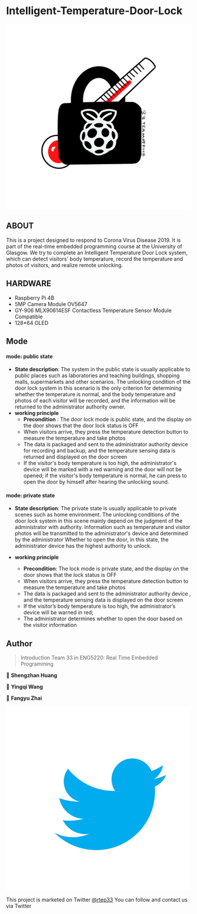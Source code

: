 # Intelligent-Temperature-Door-Lock

![logo](/Resources/logo.png)


## ABOUT

This is a project designed to respond to Corona Virus Disease 2019. It is part of the real-time embedded programming course at the University of Glasgow. We try to complete an Intelligent Temperature Door Lock system, which can detect visitors' body temperature, record the temperature and photos of visitors, and realize remote unlocking.

## HARDWARE
- Raspberry Pi 4B
- 5MP Camera Module OV5647
- GY-906 MLX90614ESF Contactless Temperature Sensor Module Compatible
-  128*64 OLED

## Mode
#### mode: public state
+ **State description**: The system in the public state is usually applicable to public places such as laboratories and teaching buildings, shopping malls, supermarkets and other scenarios. The unlocking condition of the door lock system in this scenario is the only criterion for determining whether the temperature is normal, and the body temperature and photos of each visitor will be recorded, and the information will be returned to the administrator authority owner.
+ **working principle**
	+ **Precondition** : The door lock mode is public state, and the display on the door shows that the door lock status is OFF
	+ When visitors arrive, they press the temperature detection button to measure the temperature and take photos
	+ The data is packaged and sent to the administrator authority device for recording and backup, and the temperature sensing data is returned and displayed on the door screen
	+ If the visitor's body temperature is too high, the administrator's device will be marked with a red warning and the door will not be opened; if the visitor's body temperature is normal, he can press to open the door by himself after hearing the unlocking sound.

#### mode: private state
+ **State description**: The private state is usually applicable to private scenes such as home environment. The unlocking conditions of the door lock system in this scene mainly depend on the judgment of the administrator with authority. Information such as temperature and visitor photos will be transmitted to the administrator's device and determined by the administrator Whether to open the door, in this state, the administrator device has the highest authority to unlock.

+ **working principle**
	+ **Precondition**: The lock mode is private state, and the display on the door shows that the lock status is OFF
	+ When visitors arrive, they press the temperature detection button to measure the temperature and take photos
	+ The data is packaged and sent to the administrator authority device , and the temperature sensing data is displayed on the door screen
	+ If the visitor’s body temperature is too high, the administrator’s device will be warned in red;
	+ The administrator determines whether to open the door based on the visitor information


## Author
> Introduction Team 33 in ENG5220: Real Time Embedded Programming

👤 **Shengzhan Huang**

👤 **Yingqi Wang**

👤 **Fangyu Zhai**

![twitter](/Resources/twitter.jpg)

This project is marketed on Twitter [@rtep33](https://twitter.com/home?lang=zh-cn) 
You can follow and contact us via Twitter

